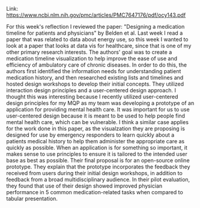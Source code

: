 Link: https://www.ncbi.nlm.nih.gov/pmc/articles/PMC7647176/pdf/ocy143.pdf

For this week's reflection I reviewed the paper: "Designing a medication timeline for patients and physicians" by Belden et al. Last week I read a paper that was related to data about energy use, so this week I wanted to look at a paper that looks at data vis for healthcare, since that is one of my other primary research interests. The authors' goal was to create a medication timeline visualization to help improve the ease of use and efficiency of ambulatory care of chronic diseases. In order to do this, the authors first identified the information needs for understanding patient medication history, and then researched existing lists and timelines and hosted design workshops to develop their initial concepts. They utilized interaction design principles and a user-centered design approach. I thought this was interesting because I recently utilized user-centered design principles for my MQP as my team was developing a prototype of an application for providing mental health care. It was important for us to use user-centered design because it is meant to be used to help people find mental health care, which can be vulnerable. I think a similar case applies for the work done in this paper, as the visualzation they are proposing is designed for use by emergency responders to learn quickly about a patients medical history to help them administer the appropriate care as quickly as possible. When an application is for something so important, it makes sense to use principles to ensure it is tailored to the intended user base as best as possible. Their final proposal is for an open-source online prototype. They explain that the prototype incorporates the feedback they received from users during their initial design workshops, in addition to feedback from a broad multidisciplinary audience. In their pilot evaluation, they found that use of their design showed improved physician performance in 5 common medication-related tasks when compared to tabular presentation.
